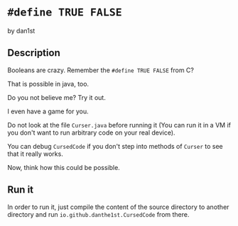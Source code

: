 # `#define TRUE FALSE`
by dan1st

## Description
Booleans are crazy. Remember the `#define TRUE FALSE` from C?

That is possible in java, too.

Do you not believe me? Try it out.

I even have a game for you.

Do not look at the file `Curser.java` before running it (You can run it in a VM if you don't want to run arbitrary code on your real device).

You can debug `CursedCode` if you don't step into methods of `Curser` to see that it really works.

Now, think how this could be possible.

## Run it

In order to run it, just compile the content of the source directory to another directory and run `io.github.danthe1st.CursedCode` from there.
